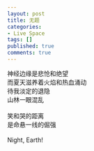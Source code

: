 ```yaml
---
layout: post
title: 无题
categories:
- Live Space
tags: []
published: true
comments: true
---
```

<p>神经边缘是悲怆和绝望<br />
而夏天滋养着火焰和热血涌动<br />
待我淡定的退隐<br />
山林一眼混乱<br />
<br />
笑和哭的距离<br />
是命悬一线的倔强<br />
<br />
Night, Earth!</p>
